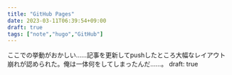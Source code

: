 ```yaml
---
title: "GitHub Pages"
date: 2023-03-11T06:39:54+09:00
draft: true
tags: ["note","hugo","GitHub"]
---
```


ここでの挙動がおかしい……記事を更新してpushしたところ大幅なレイアウト崩れが認められた。俺は一体何をしてしまったんだ……。
draft: true
